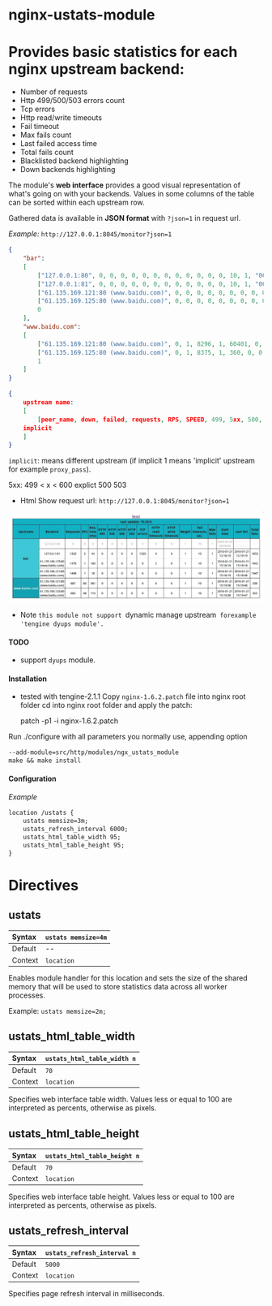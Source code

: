 nginx-ustats-module
============

# Provides basic statistics for each nginx upstream backend:

* Number of requests
* Http 499/500/503 errors count
* Tcp errors
* Http read/write timeouts
* Fail timeout
* Max fails count
* Last failed access time
* Total fails count
* Blacklisted backend highlighting
* Down backends highlighting

The module's **web interface** provides a good visual representation of what's going on with your backends. Values in some columns of the table can be sorted within each upstream row.

Gathered data is available in **JSON format** with `?json=1` in request url.

_Example:_ `http://127.0.0.1:8045/monitor?json=1 `

```json
{
    "bar":
    [
        ["127.0.0.1:80", 0, 0, 0, 0, 0, 0, 0, 0, 0, 0, 0, 0, 10, 1, "0000-00-00 00:00:00", "0000-00-00 00:00:00", 0],
        ["127.0.0.1:81", 0, 0, 0, 0, 0, 0, 0, 0, 0, 0, 0, 0, 10, 1, "0000-00-00 00:00:00", "0000-00-00 00:00:00", 0],
        ["61.135.169.121:80 (www.baidu.com)", 0, 0, 0, 0, 0, 0, 0, 0, 0, 0, 0, 0, 10, 1, "0000-00-00 00:00:00", "0000-00-00 00:00:00", 0],
        ["61.135.169.125:80 (www.baidu.com)", 0, 0, 0, 0, 0, 0, 0, 0, 0, 0, 0, 0, 10, 1, "0000-00-00 00:00:00", "0000-00-00 00:00:00", 0],
        0
    ],
    "www.baidu.com":
    [
        ["61.135.169.121:80 (www.baidu.com)", 0, 1, 8296, 1, 60401, 0, 0, 0, 0, 0, 20, 0, 10, 1, "2016-01-20 12:44:02", "2016-01-20 14:13:22", 7003],
        ["61.135.169.125:80 (www.baidu.com)", 0, 1, 8375, 1, 360, 0, 0, 0, 0, 0, 24, 0, 10, 1, "2016-01-20 12:46:13", "2016-01-20 14:13:23", 6826],
        1
    ]
}
```

```json
{
	upstream name:
	[
	    [peer_name, down, failed, requests, RPS, SPEED, 499, 5xx, 500, 503, tcp_errors, R_timeouts, w_timeouts, f_t, m_f, s_t, last_fail_t, tot_f],
	implicit
	]
}
```

`implicit`: means different upstream (if implicit 1 means 'implicit' upstream for example `proxy_pass`).

5xx:  499 < x < 600 explict 500 503
* Html Show
request url:
`http://127.0.0.1:8045/monitor?json=1 `

![Screenshot](./doc/monitor.jpg)

* Note
 `this module not support `dynamic manage upstream` forexample 'tengine dyups module'.`

#### TODO
* support `dyups` module.


#### Installation

* tested with tengine-2.1.1
Copy `nginx-1.6.2.patch` file into nginx root folder
cd into nginx root folder and apply the patch:

    patch -p1 -i nginx-1.6.2.patch

Run ./configure with all parameters you normally use, appending option

    --add-module=src/http/modules/ngx_ustats_module
    make && make install


#### Configuration

*Example*

    location /ustats {
        ustats memsize=3m;
        ustats_refresh_interval 6000;
        ustats_html_table_width 95;
        ustats_html_table_height 95;
    }

# Directives
## ustats

| Syntax                  | `ustats memsize=4m`             |
| :---------------------- | :------------------------------ |
| Default                 | --                              |
| Context                 | `location`                      |

Enables module handler for this location and sets the size of the shared memory that will be used to store statistics data across all worker processes.

Example: `ustats memsize=2m;`

## ustats_html_table_width

| Syntax                  | `ustats_html_table_width n`     |
| :---------------------- | :------------------------------ |
| Default                 | `70`                            |
| Context                 | `location`                      |

Specifies web interface table width. Values less or equal to 100 are interpreted as percents, otherwise as pixels.

## ustats_html_table_height

| Syntax                  | `ustats_html_table_height n`    |
| :---------------------- | :------------------------------ |
| Default                 | `70`                            |
| Context                 | `location`                      |

Specifies web interface table height. Values less or equal to 100 are interpreted as percents, otherwise as pixels.


## ustats_refresh_interval

| Syntax                  | `ustats_refresh_interval n`     |
| :---------------------- | :------------------------------ |
| Default                 | `5000`                          |
| Context                 | `location`                      |

Specifies page refresh interval in milliseconds.
